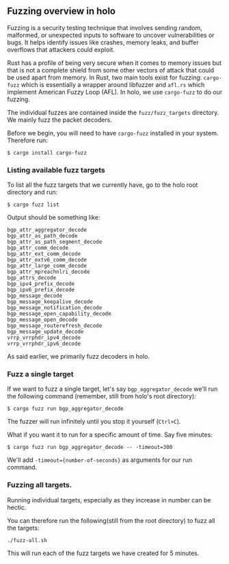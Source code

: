 ## Fuzzing overview in holo

Fuzzing is a security testing technique that involves sending random, malformed, or unexpected inputs to software to uncover vulnerabilities or bugs. It helps identify issues like crashes, memory leaks, and buffer overflows that attackers could exploit.

Rust has a profile of being very secure when it comes to memory issues but that is not a complete shield from some other vectors of attack that could be used apart from memory. In Rust, two main tools exist for fuzzing: `cargo-fuzz` which is essentially a wrapper around libfuzzer and `afl.rs` which implement American Fuzzy Loop (AFL).  In holo, we use `cargo-fuzz` to do our fuzzing.

The individual fuzzes are contained inside the `fuzz/fuzz_targets` directory. We mainly fuzz the packet decoders.

Before we begin, you will need to have `cargo-fuzz` installed in your system. Therefore run:
```
$ cargo install cargo-fuzz
```

### Listing available fuzz targets

To list all the fuzz targets that we currently have, go to the holo root directory and run:

```
$ cargo fuzz list
```

Output should be something like:

```
bgp_attr_aggregator_decode
bgp_attr_as_path_decode
bgp_attr_as_path_segment_decode
bgp_attr_comm_decode
bgp_attr_ext_comm_decode
bgp_attr_extv6_comm_decode
bgp_attr_large_comm_decode
bgp_attr_mpreachnlri_decode
bgp_attrs_decode
bgp_ipv4_prefix_decode
bgp_ipv6_prefix_decode
bgp_message_decode
bgp_message_keepalive_decode
bgp_message_notification_decode
bgp_message_open_capability_decode
bgp_message_open_decode
bgp_message_routerefresh_decode
bgp_message_update_decode
vrrp_vrrphdr_ipv4_decode
vrrp_vrrphdr_ipv6_decode
```
As said earlier, we primarily fuzz decoders in holo.

### Fuzz a single target

If we want to fuzz a single target, let's say `bgp_aggregator_decode` we'll run the following command (remember, still from holo's root directory):

```
$ cargo fuzz run bgp_aggregator_decode
```
The fuzzer will run infinitely until you stop it yourself (`Ctrl+C`).

What if you want it to run for a specific amount of time. Say five minutes:

```
$ cargo fuzz run bgp_aggregator_decode -- -timeout=300
```

We'll add `-timeout={number-of-seconds}` as arguments for our run command.

### Fuzzing all targets.

Running individual targets, especially as they increase in number can be hectic.

You can therefore run the following(still from the root directory) to fuzz all the targets:

```
./fuzz-all.sh
```

This will run each of the fuzz targets we have created for 5 minutes.
